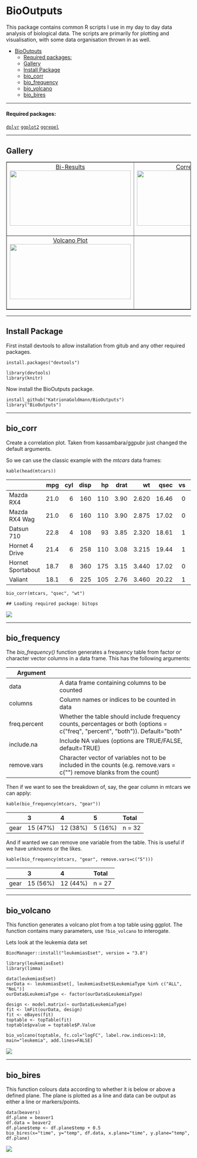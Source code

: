 BioOutputs
==========

This package contains common R scripts I use in my day to day data
analysis of biological data. The scripts are primarily for plotting and
visualisation, with some data organisation thrown in as well.


-   [BioOutputs](#biooutputs)
    -   [Required packages:](#required-packages)
    -   [Gallery](#gallery)
    -   [Install Package](#install-package)
    -   [bio\_corr](#bio_corr)
    -   [bio\_frequency](#bio_frequency)
    -   [bio\_volcano](#bio_volcano)
    -   [bio\_bires](#bio_bires)

------------------------------------------------------------------------

#### Required packages:

[`dplyr`](https://dplyr.tidyverse.org)
[`ggplot2`](https://ggplot2.tidyverse.org)
[`ggrepel`](https://cran.r-project.org/web/packages/ggrepel/vignettes/ggrepel.html)

------------------------------------------------------------------------

Gallery
-------

<table border="1">
  <tr>
    <td align="center" style="vertical-align:top" height="200"><a href="#bires">Bi-Results</a><img src= ./figs/bio_bires.png  height="150" width="330"/></td>
    <td align="center" style="vertical-align:top" height="200"><a href="#corrp">Correlation Plot</a><img src= ./figs/bio_corr.png  height="150" width="330"/></td>
    <td style="vertical-align:top" align="center" height="200"><a href="#freq">Frequency Table</a><img src= ./figs/bio_freq.png  height="50" width="330"/></td>
  </tr>
<tr>
    <td align="center" style="vertical-align:top" height="200"><a href="#volc">Volcano Plot</a><img src= ./figs/bio_volcano.png  height="150" width="330"/></td>
  </tr>
</table>

------------------------------------------------------------------------

Install Package
---------------

First install devtools to allow installation from gitub and any other
required packages.

    install.packages("devtools")

    library(devtools)
    library(knitr)

Now install the BioOutputs package.

    install_github("KatrionaGoldmann/BioOutputs")
    library("BioOutputs")

------------------------------------------------------------------------

<a id="corrp"></a>

bio\_corr
---------

Create a correlation plot. Taken from kassambara/ggpubr just changed the
default arguments.

So we can use the classic example with the *mtcars* data frames:

    kable(head(mtcars))

<table>
<thead>
<tr class="header">
<th></th>
<th align="right">mpg</th>
<th align="right">cyl</th>
<th align="right">disp</th>
<th align="right">hp</th>
<th align="right">drat</th>
<th align="right">wt</th>
<th align="right">qsec</th>
<th align="right">vs</th>
<th align="right">am</th>
<th align="right">gear</th>
<th align="right">carb</th>
</tr>
</thead>
<tbody>
<tr class="odd">
<td>Mazda RX4</td>
<td align="right">21.0</td>
<td align="right">6</td>
<td align="right">160</td>
<td align="right">110</td>
<td align="right">3.90</td>
<td align="right">2.620</td>
<td align="right">16.46</td>
<td align="right">0</td>
<td align="right">1</td>
<td align="right">4</td>
<td align="right">4</td>
</tr>
<tr class="even">
<td>Mazda RX4 Wag</td>
<td align="right">21.0</td>
<td align="right">6</td>
<td align="right">160</td>
<td align="right">110</td>
<td align="right">3.90</td>
<td align="right">2.875</td>
<td align="right">17.02</td>
<td align="right">0</td>
<td align="right">1</td>
<td align="right">4</td>
<td align="right">4</td>
</tr>
<tr class="odd">
<td>Datsun 710</td>
<td align="right">22.8</td>
<td align="right">4</td>
<td align="right">108</td>
<td align="right">93</td>
<td align="right">3.85</td>
<td align="right">2.320</td>
<td align="right">18.61</td>
<td align="right">1</td>
<td align="right">1</td>
<td align="right">4</td>
<td align="right">1</td>
</tr>
<tr class="even">
<td>Hornet 4 Drive</td>
<td align="right">21.4</td>
<td align="right">6</td>
<td align="right">258</td>
<td align="right">110</td>
<td align="right">3.08</td>
<td align="right">3.215</td>
<td align="right">19.44</td>
<td align="right">1</td>
<td align="right">0</td>
<td align="right">3</td>
<td align="right">1</td>
</tr>
<tr class="odd">
<td>Hornet Sportabout</td>
<td align="right">18.7</td>
<td align="right">8</td>
<td align="right">360</td>
<td align="right">175</td>
<td align="right">3.15</td>
<td align="right">3.440</td>
<td align="right">17.02</td>
<td align="right">0</td>
<td align="right">0</td>
<td align="right">3</td>
<td align="right">2</td>
</tr>
<tr class="even">
<td>Valiant</td>
<td align="right">18.1</td>
<td align="right">6</td>
<td align="right">225</td>
<td align="right">105</td>
<td align="right">2.76</td>
<td align="right">3.460</td>
<td align="right">20.22</td>
<td align="right">1</td>
<td align="right">0</td>
<td align="right">3</td>
<td align="right">1</td>
</tr>
</tbody>
</table>

    bio_corr(mtcars, "qsec", "wt")

    ## Loading required package: bitops

![](README_files/figure-markdown_strict/bio_corr-1.png)

------------------------------------------------------------------------

<a id="freq"></a>

bio\_frequency
--------------

The *bio\_frequency()* function generates a frequency table from factor
or character vector columns in a data frame. This has the following
arguments:

<table style="width:100%;">
<colgroup>
<col width="27%" />
<col width="72%" />
</colgroup>
<thead>
<tr class="header">
<th>Argument</th>
<th></th>
</tr>
</thead>
<tbody>
<tr class="odd">
<td>data</td>
<td>A data frame containing columns to be counted</td>
</tr>
<tr class="even">
<td>columns</td>
<td>Column names or indices to be counted in data</td>
</tr>
<tr class="odd">
<td>freq.percent</td>
<td>Whether the table should include frequency counts, percentages or both (options = c(&quot;freq&quot;, &quot;percent&quot;, &quot;both&quot;)). Default=&quot;both&quot;</td>
</tr>
<tr class="even">
<td>include.na</td>
<td>Include NA values (options are TRUE/FALSE, default=TRUE)</td>
</tr>
<tr class="odd">
<td>remove.vars</td>
<td>Character vector of variables not to be included in the counts (e.g. remove.vars = c(&quot;&quot;) remove blanks from the count)</td>
</tr>
</tbody>
</table>

Then if we want to see the breakdown of, say, the gear column in mtcars
we can apply:

    kable(bio_frequency(mtcars, "gear"))

<table>
<thead>
<tr class="header">
<th></th>
<th align="left">3</th>
<th align="left">4</th>
<th align="left">5</th>
<th align="left">Total</th>
</tr>
</thead>
<tbody>
<tr class="odd">
<td>gear</td>
<td align="left">15 (47%)</td>
<td align="left">12 (38%)</td>
<td align="left">5 (16%)</td>
<td align="left">n = 32</td>
</tr>
</tbody>
</table>

And if wanted we can remove one variable from the table. This is useful
if we have unknowns or the likes.

    kable(bio_frequency(mtcars, "gear", remove.vars=c("5")))

<table>
<thead>
<tr class="header">
<th></th>
<th align="left">3</th>
<th align="left">4</th>
<th align="left">Total</th>
</tr>
</thead>
<tbody>
<tr class="odd">
<td>gear</td>
<td align="left">15 (56%)</td>
<td align="left">12 (44%)</td>
<td align="left">n = 27</td>
</tr>
</tbody>
</table>

------------------------------------------------------------------------

<a id="volc"></a>

bio\_volcano
------------

This function generates a volcano plot from a top table using ggplot.
The function contains many parameters, use `?bio_volcano` to interogate.

Lets look at the leukemia data set

    BiocManager::install("leukemiasEset", version = "3.8")

    library(leukemiasEset)
    library(limma)

    data(leukemiasEset)
    ourData <- leukemiasEset[, leukemiasEset$LeukemiaType %in% c("ALL", "NoL")]
    ourData$LeukemiaType <- factor(ourData$LeukemiaType)

    design <- model.matrix(~ ourData$LeukemiaType)
    fit <- lmFit(ourData, design)
    fit <- eBayes(fit)
    toptable <- topTable(fit)
    toptable$pvalue = toptable$P.Value

    bio_volcano(toptable, fc.col="logFC", label.row.indices=1:10, main="leukemia", add.lines=FALSE)

![](README_files/figure-markdown_strict/bio_volcano-1.png)

------------------------------------------------------------------------

<a id="bires"></a>

bio\_bires
----------

This function colours data according to whether it is below or above a
defined plane. The plane is plotted as a line and data can be output as
either a line or markers/points.

    data(beavers)
    df.plane = beaver1
    df.data = beaver2
    df.plane$temp <- df.plane$temp + 0.5
    bio_bires(x="time", y="temp", df.data, x.plane="time", y.plane="temp", df.plane)

![](README_files/figure-markdown_strict/bires-1.png)
